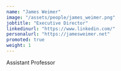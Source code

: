 ```yaml
---
name: "James Weimer"
image: "/assets/people/james_weimer.png"
jobtitle: "Executive Director"
linkedinurl: "https://www.linkedin.com/"
personalurl: "https://jamesweimer.net"
promoted: true
weight: 1
---
```


Assistant Professor